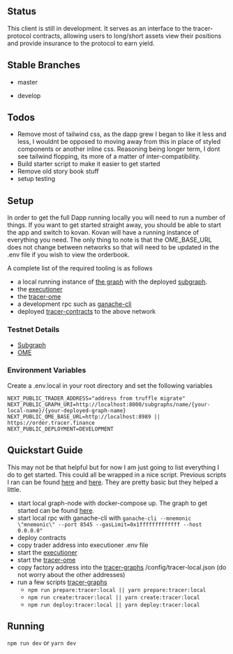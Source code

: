 ## Status

  
This client is still in development. It serves as an interface to the tracer-protocol contracts, allowing users to long/short assets view their positions and provide insurance to the protocol to earn yield.

## Stable Branches

- master

- develop

  

## Todos


- Remove most of tailwind css, as the dapp grew I began to like it less and less, I wouldnt be opposed to moving away from this in place of styled components or another inline css. Reasoning being longer term, I dont see tailwind flopping, its more of a matter of inter-compatibility.
- Build starter script to make it easier to get started
- Remove old story book stuff
- setup testing

## Setup

 
In order to get the full Dapp running locally you will need to run a number of things. If you want to get started straight away, you should be able to start the app and switch to kovan. Kovan will have a running instance of everything you need. The only thing to note is that the OME_BASE_URL does not change between networks so that will need to be updated in the .env  file if you wish to view the orderbook.

A complete list of the required tooling is as follows

- a local running instance of [the graph](https://thegraph.com/) with the deployed [subgraph](https://github.com/lions-mane/tracer-graphs).
- the [executioner](https://github.com/tracer-protocol/executioner)
- the [tracer-ome](https://github.com/tracer-protocol/tracer-ome)
- a development rpc such as [ganache-cli](https://github.com/trufflesuite/ganache-cli)
- deployed [tracer-contracts](https://github.com/tracer-protocol/tracer-protocol) to the above network

### Testnet Details
- [Subgraph](https://thegraph.com/explorer/subgraph/tracer-protocol/tracer-kovan)
- [OME](https://order.tracer.finance)


### Environment Variables 

Create a .env.local in your root directory and set the following variables

```
NEXT_PUBLIC_TRADER_ADDRESS="address from truffle migrate"
NEXT_PUBLIC_GRAPH_URI=http://localhost:8000/subgraphs/name/{your-local-name}/{your-deployed-graph-name}
NEXT_PUBLIC_OME_BASE_URL=http://localhost:8989 || https://order.tracer.finance
NEXT_PUBLIC_DEPLOYMENT=DEVELOPMENT

```

## Quickstart Guide
This may not be that helpful but for now I am just going to list everything I do to get started. This could all be wrapped in a nice script. Previous scripts I ran can be found [here](https://github.com/lions-mane/tracer-workspace/blob/master/get-contract-addresses.js) and [here](https://github.com/lions-mane/tracer-workspace/blob/master/deploy-contracts.sh). They are pretty basic but they helped a little.

- start local graph-node with docker-compose up. The graph to get started can be found [here](https://thegraph.com/docs/).
- start local rpc with ganache-cli with 
	`ganache-cli --mnemonic \"mnemonic\" --port 8545 --gasLimit=0x1fffffffffffff --host 0.0.0.0"`
- deploy contracts
- copy trader address into executioner .env file
- start the [executioner](https://github.com/tracer-protocol/executioner)
- start the [tracer-ome](https://github.com/tracer-protocol/tracer-ome)
- copy factory address into the [tracer-graphs](https://github.com/lions-mane/tracer-graphs) /config/tracer-local.json (do not worry about the other addresses)
- run a few scripts [tracer-graphs](https://github.com/lions-mane/tracer-graphs) 
	- `npm run prepare:tracer:local || yarn prepare:tracer:local`
	- `npm run create:tracer:local || yarn create:tracer:local`
	- `npm run deploy:tracer:local || yarn deploy:tracer:local`


## Running

`npm run dev` or `yarn dev`
